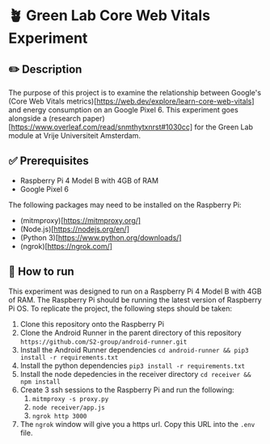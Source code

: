 # 🪴 Green Lab Core Web Vitals Experiment

## ✏️ Description

The purpose of this project is to examine the relationship between Google's (Core Web Vitals metrics)[https://web.dev/explore/learn-core-web-vitals] and energy consumption on an Google Pixel 6. This experiment goes alongside a (research paper)[https://www.overleaf.com/read/snmthytxnrst#1030cc] for the Green Lab module at Vrije Universiteit Amsterdam.

## ✅ Prerequisites

- Raspberry Pi 4 Model B with 4GB of RAM
- Google Pixel 6

The following packages may need to be installed on the Raspberry Pi:

- (mitmproxy)[https://mitmproxy.org/]
- (Node.js)[https://nodejs.org/en/]
- (Python 3)[https://www.python.org/downloads/]
- (ngrok)[https://ngrok.com/]

## 🤔 How to run

This experiment was designed to run on a Raspberry Pi 4 Model B with 4GB of RAM. The Raspberry Pi should be running the latest version of Raspberry Pi OS. To replicate the project, the following steps should be taken:

1. Clone this repository onto the Raspberry Pi
2. Clone the Android Runner in the parent directory of this repository `https://github.com/S2-group/android-runner.git`
3. Install the Android Runner dependencies `cd android-runner && pip3 install -r requirements.txt`
4. Install the python dependencies `pip3 install -r requirements.txt`
5. Install the node depedencies in the receiver directory `cd receiver && npm install`
6. Create 3 ssh sessions to the Raspberry Pi and run the following:
   1. `mitmproxy -s proxy.py`
   2. `node receiver/app.js`
   3. `ngrok http 3000`
7. The `ngrok` window will give you a https url. Copy this URL into the `.env` file.
